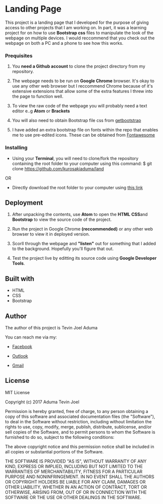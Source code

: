 # Landing Page
This project is a landing page that I developed for the purpose of giving access to other projects that I am working on. In part, it was a learning project for on how to use **Bootstrap css** files to manipulate the look of the webpage on multiple devices. I would reccommend that you check out the webpage on both a PC and a phone to see how this works.


### Prequisites
1. You **need a Github account** to clone the project directory from my repository.

1. The webpage needs to be run on **Google Chrome** browser. It's okay to use any other web browser but I reccommend Chrome because of it's extensive extensions that allow some of the extra features I threw into the page to function well.

1. To view the raw code of the webpage you will probably need a text editor e..g **Atom** or **Brackets**

1. You will also need to obtain Bootstrap file css from [getbootstrap](http://getbootstrap.com/)

1. I have added an extra bootstrap file on fonts within the repo that enables me to use pre-edited icons. These can be obtained from [Fontawesome](http://fontawesome.io/get-started/)


### Installing
* Using your **Terminal**, you will need to clone/fork the repository containing the root folder to your computer using this command: $ git clone https://github.com/kurosakiaduma/land

OR

* Directly download the root folder to your computer using [this link](https://github.com/kurosakiaduma/land/archive/master.zip)

## Deployment
1. After unpacking the contents, use **Atom** to open the **HTML** **CSS**and **Bootstrap** to view the source code of the project.

1. Run the project in Google Chrome **(reccommended)** or any other web browser to view it in deployed version.

1. Scorll through the webpage and **"listen"** out for something that I added to the background. Hopefully you'll figure that out.

1. Test the project live by editting its source code using **Google Developer Tools**.

## Built with
* HTML
* CSS
* Bootstrap

## Author
The author of this project is Tevin Joel Aduma

You can reach me via my:
* [Facebook](https://facebook.com/taduma)

* [Outlook](mailto:tevin74@live.com)

* [Gmail](mailto:kurosakiaduma@gmail.com)

## License
MIT License

Copyright (c) 2017
Aduma Tevin Joel

Permission is hereby granted, free of charge, to any person obtaining a copy
of this software and associated documentation files (the "Software"), to deal
in the Software without restriction, including without limitation the rights
to use, copy, modify, merge, publish, distribute, sublicense, and/or sell
copies of the Software, and to permit persons to whom the Software is
furnished to do so, subject to the following conditions:

The above copyright notice and this permission notice shall be included in all
copies or substantial portions of the Software.

THE SOFTWARE IS PROVIDED "AS IS", WITHOUT WARRANTY OF ANY KIND, EXPRESS OR
IMPLIED, INCLUDING BUT NOT LIMITED TO THE WARRANTIES OF MERCHANTABILITY,
FITNESS FOR A PARTICULAR PURPOSE AND NONINFRINGEMENT. IN NO EVENT SHALL THE
AUTHORS OR COPYRIGHT HOLDERS BE LIABLE FOR ANY CLAIM, DAMAGES OR OTHER
LIABILITY, WHETHER IN AN ACTION OF CONTRACT, TORT OR OTHERWISE, ARISING FROM,
OUT OF OR IN CONNECTION WITH THE SOFTWARE OR THE USE OR OTHER DEALINGS IN THE
SOFTWARE.

